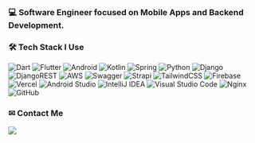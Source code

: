 ### 💻 Software Engineer focused on Mobile Apps and Backend Development.
  
### 🛠️ Tech Stack I Use
<span>![Dart](https://img.shields.io/badge/dart-%230175C2.svg?style=for-the-badge&logo=dart&logoColor=white)</span>
<span>![Flutter](https://img.shields.io/badge/Flutter-%2302569B.svg?style=for-the-badge&logo=Flutter&logoColor=white)</span>
<span>![Android](https://img.shields.io/badge/Android-3DDC84?style=for-the-badge&logo=android&logoColor=white)</span>
<span>![Kotlin](https://img.shields.io/badge/kotlin-%237F52FF.svg?style=for-the-badge&logo=kotlin&logoColor=white)</span>
<span>![Spring](https://img.shields.io/badge/spring-%236DB33F.svg?style=for-the-badge&logo=spring&logoColor=white)</span>
<span>![Python](https://img.shields.io/badge/python-3670A0?style=for-the-badge&logo=python&logoColor=ffdd54)</span>
<span>![Django](https://img.shields.io/badge/django-%23092E20.svg?style=for-the-badge&logo=django&logoColor=white)</span>
<span>![DjangoREST](https://img.shields.io/badge/DJANGO-REST-ff1709?style=for-the-badge&logo=django&logoColor=white&color=ff1709&labelColor=gray)</span>
<span>![AWS](https://img.shields.io/badge/AWS-%23FF9900.svg?style=for-the-badge&logo=amazon-aws&logoColor=white)</span>
<span>![Swagger](https://img.shields.io/badge/-Swagger-%23Clojure?style=for-the-badge&logo=swagger&logoColor=white)</span>
<span>![Strapi](https://img.shields.io/badge/strapi-%232E7EEA.svg?style=for-the-badge&logo=strapi&logoColor=white)</span>
<span>![TailwindCSS](https://img.shields.io/badge/tailwindcss-%2338B2AC.svg?style=for-the-badge&logo=tailwind-css&logoColor=white)</span>
<span>![Firebase](https://img.shields.io/badge/firebase-%23039BE5.svg?style=for-the-badge&logo=firebase)</span>
<span>![Vercel](https://img.shields.io/badge/vercel-%23000000.svg?style=for-the-badge&logo=vercel&logoColor=white)</span>
<span>![Android Studio](https://img.shields.io/badge/android%20studio-346ac1?style=for-the-badge&logo=android%20studio&logoColor=white)</span>
<span>![IntelliJ IDEA](https://img.shields.io/badge/IntelliJIDEA-000000.svg?style=for-the-badge&logo=intellij-idea&logoColor=white)</span>
<span>![Visual Studio Code](https://img.shields.io/badge/Visual%20Studio%20Code-0078d7.svg?style=for-the-badge&logo=visual-studio-code&logoColor=white)</span>
<span>![Nginx](https://img.shields.io/badge/nginx-%23009639.svg?style=for-the-badge&logo=nginx&logoColor=white)</span>
<span>![GitHub](https://img.shields.io/badge/github-%23121011.svg?style=for-the-badge&logo=github&logoColor=white)</span>

### ✉ Contact Me
<a href="mailto:huny3410@gmail.com" target="_blank">
  <img src="https://img.shields.io/badge/Gmail-EA4335?style=for-the-badge&logo=Gmail&logoColor=white">
</a>
  
